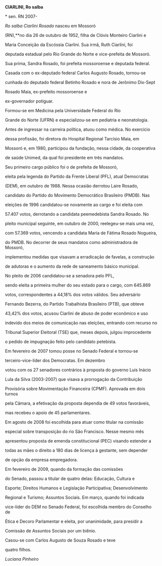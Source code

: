 **CIARLINI, Ro salba**



\* sen. RN 2007-



*Ro salba Ciarlini Rosado* nasceu em Mossoró

(RN),**no dia 26 de outubro de 1952, filha de Clóvis Monteiro Ciarlini e

Maria Conceição da Escóssia Ciarlini. Sua irmã, Ruth Ciarlini, foi

deputada estadual pelo Rio Grande do Norte e vice-prefeita de Mossoró.

Sua prima, Sandra Rosado, foi prefeita mossoroense e deputada federal.

Casada com o ex-deputado federal Carlos Augusto Rosado, tornou-se

cunhada do deputado federal Betinho Rosado e nora de Jerônimo Dix-Sept

Rosado Maia, ex-prefeito mossoroense e

ex-governador potiguar.



 Formou-se em Medicina pela Universidade Federal do Rio

Grande do Norte (UFRN) e especializou-se em pediatria e neonatologia.

Antes de ingressar na carreira política, atuou como médica. No exercício

dessa profissão, foi diretora do Hospital Regional Tarcísio Maia, em

Mossoró e, em 1980, participou da fundação, nessa cidade, da cooperativa

de saúde Unimed, da qual foi presidente em três mandatos.



 Seu primeiro cargo público foi o de prefeita de Mossoró,

eleita pela legenda do Partido da Frente Liberal (PFL), atual Democratas

(DEM), em outubro de 1988. Nessa ocasião derrotou Laire Rosado,

candidato do Partido do Movimento Democrático Brasileiro (PMDB). Nas

eleições de 1996 candidatou-se novamente ao cargo e foi eleita com

57.407 votos, derrotando a candidata peemedebista Sandra Rosado. No

pleito municipal seguinte, em outubro de 2000, reelegeu-se mais uma vez,

com 57.369 votos, vencendo a candidata Maria de Fátima Rosado Nogueira,

do PMDB. No decorrer de seus mandatos como administradora de Mossoró,

implementou medidas que visavam a erradicação de favelas, a construção

de adutoras e o aumento da rede de saneamento básico municipal.



 No pleito de 2006 candidatou-se a senadora pelo PFL,

sendo eleita a primeira mulher do seu estado para o cargo, com 645.869

votos, correspondentes a 44,18% dos votos válidos. Seu adversário

Fernando Bezerra, do Partido Trabalhista Brasileiro (PTB), que obteve

43,42% dos votos, acusou Ciarlini de abuso de poder econômico e uso

indevido dos meios de comunicação nas eleições, entrando com recurso no

Tribunal Superior Eleitoral (TSE) que, meses depois, julgou improcedente

o pedido de impugnação feito pelo candidato petebista. 



Em fevereiro de 2007 tomou posse no Senado Federal e tornou-se

terceiro-vice-líder dos Democratas. Em dezembro

votou com os 27 senadores contrários à proposta do governo Luis Inácio

Lula da Silva (2003-2007) que visava a prorrogação da Contribuição

Provisória sobre Movimentação Financeira (CPMF). Aprovada em dois turnos

pela Câmara, a efetivação da proposta dependia de 49 votos favoráveis,

mas recebeu o apoio de 45 parlamentares.



Em agosto de 2008 foi escolhida para atuar como titular na comissão

especial sobre transposição do rio São Francisco. Nesse mesmo mês

apresentou proposta de emenda constitucional (PEC) visando estender a

todas as mães o direito a 180 dias de licença à gestante, sem depender

de opção da empresa empregadora.



 Em fevereiro de 2009, quando da formação das comissões

do Senado, passou a titular de quatro delas: Educação, Cultura e

Esporte; Direitos Humanos e Legislação Participativa; Desenvolvimento

Regional e Turismo; Assuntos Sociais. Em março, quando foi indicada

vice-líder do DEM no Senado Federal, foi escolhida membro do Conselho de

Ética e Decoro Parlamentar e eleita, por unanimidade, para presidir a

Comissão de Assuntos Sociais por um biênio.



 Casou-se com Carlos Augusto de Souza Rosado e teve

quatro filhos.



*Luciana Pinheiro*



